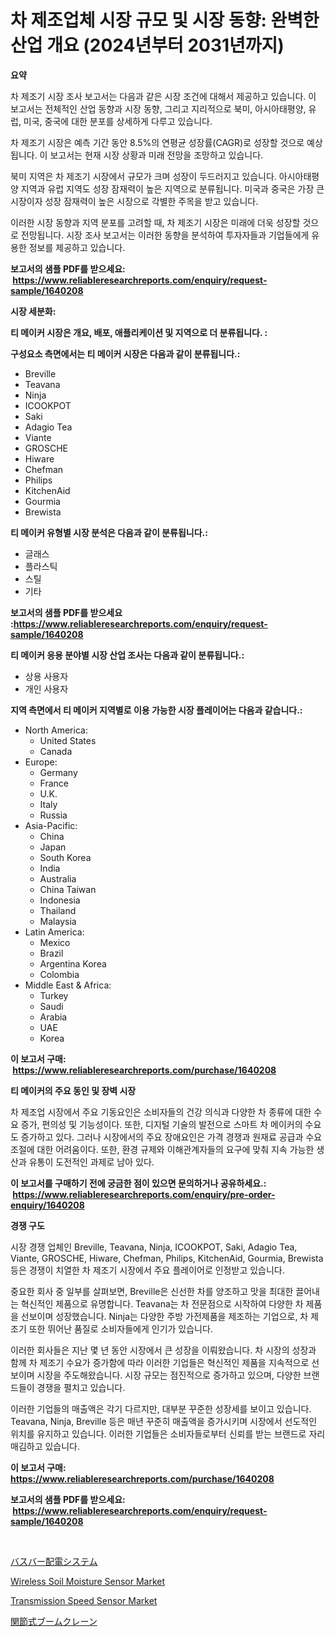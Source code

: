 <p><h1>차 제조업체 시장 규모 및 시장 동향: 완벽한 산업 개요 (2024년부터 2031년까지)</h1></p><p><strong>요약</strong></p>
<p><p>차 제조기 시장 조사 보고서는 다음과 같은 시장 조건에 대해서 제공하고 있습니다. 이 보고서는 전체적인 산업 동향과 시장 동향, 그리고 지리적으로 북미, 아시아태평양, 유럽, 미국, 중국에 대한 분포를 상세하게 다루고 있습니다.</p><p>차 제조기 시장은 예측 기간 동안 8.5%의 연평균 성장률(CAGR)로 성장할 것으로 예상됩니다. 이 보고서는 현재 시장 상황과 미래 전망을 조망하고 있습니다.</p><p>북미 지역은 차 제조기 시장에서 규모가 크며 성장이 두드러지고 있습니다. 아시아태평양 지역과 유럽 지역도 성장 잠재력이 높은 지역으로 분류됩니다. 미국과 중국은 가장 큰 시장이자 성장 잠재력이 높은 시장으로 각별한 주목을 받고 있습니다.</p><p>이러한 시장 동향과 지역 분포를 고려할 때, 차 제조기 시장은 미래에 더욱 성장할 것으로 전망됩니다. 시장 조사 보고서는 이러한 동향을 분석하여 투자자들과 기업들에게 유용한 정보를 제공하고 있습니다.</p></p>
<p><strong>보고서의 샘플 PDF를 받으세요: &nbsp;<a href="https://www.reliableresearchreports.com/enquiry/request-sample/1640208">https://www.reliableresearchreports.com/enquiry/request-sample/1640208</a></strong></p>
<p><strong>시장 세분화:</strong></p>
<p><strong> 티 메이커 시장은 개요, 배포, 애플리케이션 및 지역으로 더 분류됩니다. :</strong></p>
<p><strong>구성요소 측면에서는 티 메이커 시장은 다음과 같이 분류됩니다.:</strong></p>
<p><ul><li>Breville</li><li>Teavana</li><li>Ninja</li><li>ICOOKPOT</li><li>Saki</li><li>Adagio Tea</li><li>Viante</li><li>GROSCHE</li><li>Hiware</li><li>Chefman</li><li>Philips</li><li>KitchenAid</li><li>Gourmia</li><li>Brewista</li></ul></p>
<p><strong> 티 메이커 유형별 시장 분석은 다음과 같이 분류됩니다.:</strong></p>
<p><ul><li>글래스</li><li>플라스틱</li><li>스틸</li><li>기타</li></ul></p>
<p><strong>보고서의 샘플 PDF를 받으세요 :<a href="https://www.reliableresearchreports.com/enquiry/request-sample/1640208">https://www.reliableresearchreports.com/enquiry/request-sample/1640208</a></strong></p>
<p><strong> 티 메이커 응용 분야별 시장 산업 조사는 다음과 같이 분류됩니다.:</strong></p>
<p><ul><li>상용 사용자</li><li>개인 사용자</li></ul></p>
<p><strong>지역 측면에서 티 메이커 지역별로 이용 가능한 시장 플레이어는 다음과 같습니다.:</strong></p>
<p><ul>
    <li>
        North America:
        <ul>
            <li>United States</li>
            <li>Canada</li>
        </ul>
    </li>
    <li>
        Europe:
        <ul>
            <li>Germany</li>
            <li>France</li>
            <li>U.K.</li>
            <li>Italy</li>
            <li>Russia</li>
        </ul>
    </li>
    <li>
        Asia-Pacific:
        <ul>
            <li>China</li>
            <li>Japan</li>
            <li>South Korea</li>
            <li>India</li>
            <li>Australia</li>
            <li>China Taiwan</li>
            <li>Indonesia</li>
            <li>Thailand</li>
            <li>Malaysia</li>
        </ul>
    </li>
    <li>
        Latin America:
        <ul>
            <li>Mexico</li>
            <li>Brazil</li>
            <li>Argentina Korea</li>
            <li>Colombia</li>
        </ul>
    </li>
    <li>
        Middle East & Africa:
        <ul>
            <li>Turkey</li>
            <li>Saudi</li>
            <li>Arabia</li>
            <li>UAE</li>
            <li>Korea</li>
        </ul>
    </li>
    </ul></p>
<p><strong>이 보고서 구매: &nbsp;<a href="https://www.reliableresearchreports.com/purchase/1640208">https://www.reliableresearchreports.com/purchase/1640208</a></strong></p>
<p><strong>티 메이커의 주요 동인 및 장벽 시장</strong></p>
<p><p>차 제조업 시장에서 주요 기동요인은 소비자들의 건강 의식과 다양한 차 종류에 대한 수요 증가, 편의성 및 기능성이다. 또한, 디지털 기술의 발전으로 스마트 차 메이커의 수요도 증가하고 있다. 그러나 시장에서의 주요 장애요인은 가격 경쟁과 원재료 공급과 수요 조절에 대한 어려움이다. 또한, 환경 규제와 이해관계자들의 요구에 맞춰 지속 가능한 생산과 유통이 도전적인 과제로 남아 있다.</p></p>
<p><strong>이 보고서를 구매하기 전에 궁금한 점이 있으면 문의하거나 공유하세요.: &nbsp;<a href="https://www.reliableresearchreports.com/enquiry/pre-order-enquiry/1640208">https://www.reliableresearchreports.com/enquiry/pre-order-enquiry/1640208</a></strong></p>
<p><strong>경쟁 구도</strong></p>
<p><p>시장 경쟁 업체인 Breville, Teavana, Ninja, ICOOKPOT, Saki, Adagio Tea, Viante, GROSCHE, Hiware, Chefman, Philips, KitchenAid, Gourmia, Brewista 등은 경쟁이 치열한 차 제조기 시장에서 주요 플레이어로 인정받고 있습니다. </p><p>중요한 회사 중 일부를 살펴보면, Breville은 신선한 차를 양조하고 맛을 최대한 끌어내는 혁신적인 제품으로 유명합니다. Teavana는 차 전문점으로 시작하여 다양한 차 제품을 선보이며 성장했습니다. Ninja는 다양한 주방 가전제품을 제조하는 기업으로, 차 제조기 또한 뛰어난 품질로 소비자들에게 인기가 있습니다. </p><p>이러한 회사들은 지난 몇 년 동안 시장에서 큰 성장을 이뤄왔습니다. 차 시장의 성장과 함께 차 제조기 수요가 증가함에 따라 이러한 기업들은 혁신적인 제품을 지속적으로 선보이며 시장을 주도해왔습니다. 시장 규모는 점진적으로 증가하고 있으며, 다양한 브랜드들이 경쟁을 펼치고 있습니다.</p><p>이러한 기업들의 매출액은 각기 다르지만, 대부분 꾸준한 성장세를 보이고 있습니다. Teavana, Ninja, Breville 등은 매년 꾸준히 매출액을 증가시키며 시장에서 선도적인 위치를 유지하고 있습니다. 이러한 기업들은 소비자들로부터 신뢰를 받는 브랜드로 자리매김하고 있습니다.</p></p>
<p><strong>이 보고서 구매: &nbsp; <a href="https://www.reliableresearchreports.com/purchase/1640208">https://www.reliableresearchreports.com/purchase/1640208</a></strong></p>
<p><strong>보고서의 샘플 PDF를 받으세요: &nbsp;<a href="https://www.reliableresearchreports.com/enquiry/request-sample/1640208">https://www.reliableresearchreports.com/enquiry/request-sample/1640208</a></strong><strong></strong></p>
<p>&nbsp;</p>
<p><p><a href="https://github.com/laurenreichert/Market-Research-Report-List-1/blob/main/170088610328.md">バスバー配電システム</a></p><p><a href="https://github.com/sonuprakash1/Market-Research-Report-List-2/blob/main/wireless-soil-moisture-sensor-market.md">Wireless Soil Moisture Sensor Market</a></p><p><a href="https://github.com/Whitneyboyettebo9kiw7yr13/Market-Research-Report-List-1/blob/main/transmission-speed-sensor-market.md">Transmission Speed Sensor Market</a></p><p><a href="https://github.com/RodHoppe07/Market-Research-Report-List-1/blob/main/364670710329.md">関節式ブームクレーン</a></p></p>
